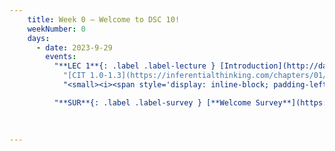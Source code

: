 ```yaml
---
    title: Week 0 – Welcome to DSC 10!
    weekNumber: 0
    days:
      - date: 2023-9-29
        events:
          "**LEC 1**{: .label .label-lecture } [Introduction](http://datahub.ucsd.edu/user-redirect/git-sync?repo=https://github.com/dsc-courses/dsc10-2023-fa&subPath=lectures/lec01/lec01.ipynb) [✏️](resources/lectures/lec01/lec01.html)":
            "[CIT 1.0-1.3](https://inferentialthinking.com/chapters/01/what-is-data-science.html)"
            "<small><i><span style='display: inline-block; padding-left: 80px; margin-top: -25px'>numpy, indexing, positions</span></i></small>":

          "**SUR**{: .label .label-survey } [**Welcome Survey**](https://docs.google.com/forms/d/1jqXmpDI2YByocQ5W1gcSk1o3hNff-Qi-sIMTuq_tN1U/edit)":
            
          

---
```



